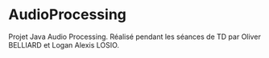 # AudioProcessing
Projet Java Audio Processing. Réalisé pendant les séances de TD par Oliver BELLIARD  et Logan Alexis LOSIO.
